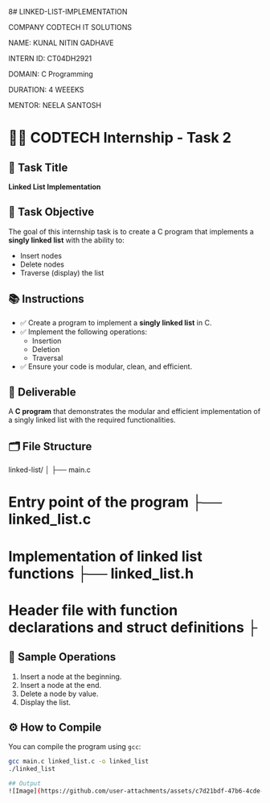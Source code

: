 8# LINKED-LIST-IMPLEMENTATION

COMPANY CODTECH IT SOLUTIONS

NAME: KUNAL NITIN GADHAVE 

INTERN ID: CT04DH2921

DOMAIN: C Programming

DURATION: 4 WEEEKS

MENTOR: NEELA SANTOSH

# 🧑‍💻 CODTECH Internship - Task 2

## 📌 Task Title
**Linked List Implementation**

## 📝 Task Objective
The goal of this internship task is to create a C program that implements a **singly linked list** with the ability to:
- Insert nodes
- Delete nodes
- Traverse (display) the list

## 📚 Instructions

- ✅ Create a program to implement a **singly linked list** in C.
- ✅ Implement the following operations:
  - Insertion
  - Deletion
  - Traversal
- ✅ Ensure your code is modular, clean, and efficient.

## 🎯 Deliverable
A **C program** that demonstrates the modular and efficient implementation of a singly linked list with the required functionalities.

## 🗂️ File Structure
linked-list/ │ ├── main.c             
# Entry point of the program ├── linked_list.c        
# Implementation of linked list functions ├── linked_list.h    
# Header file with function declarations and struct definitions ├

## 🧪 Sample Operations

1. Insert a node at the beginning.
2. Insert a node at the end.
3. Delete a node by value.
4. Display the list.

## ⚙️ How to Compile

You can compile the program using `gcc`:
```bash
gcc main.c linked_list.c -o linked_list
./linked_list

## Output
![Image](https://github.com/user-attachments/assets/c7d21bdf-47b6-4cde-ad3a-b3c0a3ca6729)
